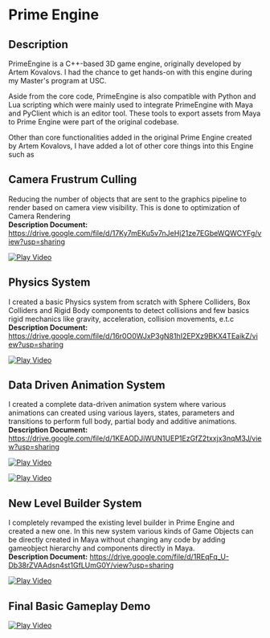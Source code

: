 # Prime Engine

## Description ##

PrimeEngine is a C++-based 3D game engine, originally developed by Artem Kovalovs. I had the chance to get hands-on with this engine during my Master's program at USC.

Aside from the core code, PrimeEngine is also compatible with Python and Lua scripting which were mainly used to integrate PrimeEngine with Maya and PyClient which is an editor tool. These tools to export assets from Maya to Prime Engine were part of the original codebase.

Other than core functionalities added in the original Prime Engine created by Artem Kovalovs, I have added a lot of other core things into this Engine such as

## Camera Frustrum Culling ## 
Reducing the number of objects that are sent to the graphics pipeline to render based on camera view visibility. This is done to optimization of Camera Rendering
<br/>
**Description Document:** https://drive.google.com/file/d/17Ky7mEKu5v7nJeHj21ze7EGbeWQWCYFg/view?usp=sharing

[![Play Video](https://github.com/manasmuda/PrimeEngineDoc/assets/31534685/e8faa725-dbd1-4b7c-835b-8ef11d3ac9c4)](https://drive.google.com/file/d/1tjKFo773h0mkhQ4RADXaYy9uKaL__uls/view?usp=sharing)

## Physics System ##
I created a basic Physics system from scratch with Sphere Colliders, Box Colliders and Rigid Body components to detect collisions and few basics rigid mechanics like gravity, acceleration, collision movements, e.t.c
<br/>
**Description Document:** https://drive.google.com/file/d/16r0O0WJxP3gN81hI2EPXz9BKX4TEaikZ/view?usp=sharing

[![Play Video](https://github.com/manasmuda/PrimeEngineDoc/assets/31534685/4359e911-327e-4d36-929b-bd503dc3a04c)](https://drive.google.com/file/d/1BZKeJTEjALDCzz7a1WqDhT3_04CQtJ-I/view?usp=sharing)

## Data Driven Animation System ##
I created a complete data-driven animation system where various animations can created using various layers, states, parameters and transitions to perform full body, partial body and additive animations.
<br/>
**Description Document:** https://drive.google.com/file/d/1KEAODJiWUN1UEP1EzGfZ2txxjx3nqM3J/view?usp=sharing

[![Play Video](https://github.com/manasmuda/PrimeEngineDoc/assets/31534685/db1663aa-c077-4960-9043-249756ec53b5)](https://drive.google.com/file/d/1ElECeTLfoME2KNBrt6c2R3CWZBm8smZb/view?usp=sharing)

[![Play Video](https://github.com/manasmuda/PrimeEngineDoc/assets/31534685/f89a158a-ad9b-4472-8ce9-b34b1d4e674c)](https://drive.google.com/file/d/1usnWtQGpYuAnt-MMwpMPAUa1Pa3YN2dh/view?usp=sharing)

## New Level Builder System ##
I completely revamped the existing level builder in Prime Engine and created a new one. In this new system various kinds of Game Objects can be directly created in Maya without changing any code by adding gameobject hierarchy and components directly in Maya.
<br/>
**Description Document:** https://drive.google.com/file/d/1REqFq_U-Db38rZVAAdsn4st1GfLUmG0Y/view?usp=sharing 

[![Play Video](https://github.com/manasmuda/PrimeEngineDoc/assets/31534685/3aaae584-628b-42e8-9145-6c8ebbc1b5fb)](https://drive.google.com/file/d/1EVOGCsYEX8ysS7yb_Jx27GxoYlHeVpgy/view?usp=sharing)

## Final Basic Gameplay Demo ##
[![Play Video](https://github.com/manasmuda/PrimeEngineDoc/assets/31534685/a14ccef1-269b-4e05-8122-774721bdf2ed)](https://drive.google.com/file/d/18kPbUTeQDAeugq3nkCbxE7olmT2iuLOs/view?usp=sharing)







